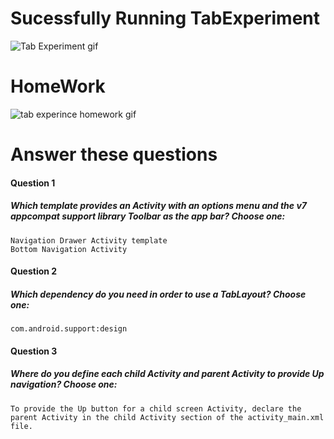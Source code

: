 # Sucessfully Running TabExperiment
![Tab Experiment gif](https://user-images.githubusercontent.com/23361796/55689966-1ea63700-59ab-11e9-9fba-0e5ee1030839.gif)

# HomeWork
![tab experince homework  gif](https://user-images.githubusercontent.com/23361796/55690255-72664f80-59ae-11e9-95c9-a3ccae8d0632.gif)


# Answer these questions
#### Question 1
##### Which template provides an Activity with an options menu and the v7 appcompat support library Toolbar as the app bar? Choose one:


    Navigation Drawer Activity template
    Bottom Navigation Activity

#### Question 2
##### Which dependency do you need in order to use a TabLayout? Choose one:

    com.android.support:design


#### Question 3
##### Where do you define each child Activity and parent Activity to provide Up navigation? Choose one:

    To provide the Up button for a child screen Activity, declare the parent Activity in the child Activity section of the activity_main.xml file.


